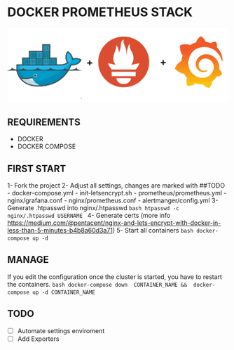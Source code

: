 # DOCKER PROMETHEUS STACK

![alt text](/docs/Docker-Prometheus-Grafana.png)

## REQUIREMENTS
 - DOCKER
 - DOCKER COMPOSE

## FIRST START

1- Fork the project
2- Adjust all settings, changes are marked with ##TODO
    - docker-compose.yml
    - init-letsencrypt.sh
    - prometheus/prometheus.yml
        - nginx/grafana.conf
    - nginx/prometheus.conf
    - alertmanger/config.yml
3- Generate .htpasswd into nginx/.htpasswd
    ```bash
        htpasswd -c nginx/.htpasswd USERNAME
    ```
4- Generate certs  (more info https://medium.com/@pentacent/nginx-and-lets-encrypt-with-docker-in-less-than-5-minutes-b4b8a60d3a71)
5- Start all containers
    ```bash
        docker-compose up -d
    ```

## MANAGE

If you edit the configuration once the cluster is started, you have to restart the containers.
    ```bash
        docker-compose down  CONTAINER_NAME &&  docker-compose up -d CONTAINER_NAME
    ```

## TODO
- [ ] Automate settings enviroment
- [ ] Add Exporters
